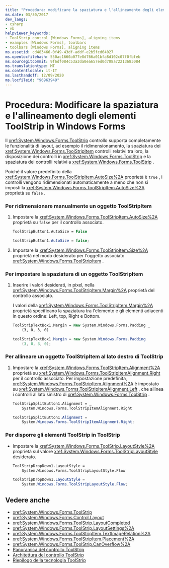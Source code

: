 ```yaml
---
title: "Procedura: modificare la spaziatura e l'allineamento degli elementi ToolStrip"
ms.date: 03/30/2017
dev_langs:
- csharp
- vb
helpviewer_keywords:
- ToolStrip control [Windows Forms], aligning items
- examples [Windows Forms], toolbars
- toolbars [Windows Forms], aligning items
ms.assetid: cd483466-0f49-43df-addf-e2b5fcd64027
ms.openlocfilehash: 550ac1660a077e8d766a01bfa8d102c07f0fbfeb
ms.sourcegitcommit: 9f6df084c53a3da0ea657ed0d708a72213683084
ms.translationtype: MT
ms.contentlocale: it-IT
ms.lasthandoff: 12/09/2020
ms.locfileid: "96963949"
---
```

# <a name="how-to-change-the-spacing-and-alignment-of-toolstrip-items-in-windows-forms"></a>Procedura: Modificare la spaziatura e l'allineamento degli elementi ToolStrip in Windows Forms
Il <xref:System.Windows.Forms.ToolStrip> controllo supporta completamente le funzionalità di layout, ad esempio il ridimensionamento, la spaziatura dei <xref:System.Windows.Forms.ToolStripItem> controlli relativi tra loro, la disposizione dei controlli in <xref:System.Windows.Forms.ToolStrip> e la spaziatura dei controlli relativi a <xref:System.Windows.Forms.ToolStrip> .  
  
 Poiché il valore predefinito della <xref:System.Windows.Forms.ToolStripItem.AutoSize%2A> proprietà è `true` , i controlli vengono ridimensionati automaticamente a meno che non si imposti la <xref:System.Windows.Forms.ToolStripItem.AutoSize%2A> proprietà su `false` .  
  
### <a name="to-manually-size-a-toolstripitem"></a>Per ridimensionare manualmente un oggetto ToolStripItem  
  
1. Impostare la <xref:System.Windows.Forms.ToolStripItem.AutoSize%2A> proprietà su `false` per il controllo associato.  
  
    ```vb  
    ToolStripButton1.AutoSize = False  
    ```  
  
    ```csharp  
    toolStripButton1.AutoSize = false;  
    ```  
  
2. Impostare la <xref:System.Windows.Forms.ToolStripItem.Size%2A> proprietà nel modo desiderato per l'oggetto associato <xref:System.Windows.Forms.ToolStripItem> .  
  
### <a name="to-set-the-spacing-of-a-toolstripitem"></a>Per impostare la spaziatura di un oggetto ToolStripItem  
  
1. Inserire i valori desiderati, in pixel, nella <xref:System.Windows.Forms.ToolStripItem.Margin%2A> proprietà del controllo associato.  
  
     I valori della <xref:System.Windows.Forms.ToolStripItem.Margin%2A> proprietà specificano la spaziatura tra l'elemento e gli elementi adiacenti in questo ordine: Left, top, Right e Bottom.  
  
    ```vb  
    ToolStripTextBox1.Margin = New System.Windows.Forms.Padding _  
        (3, 0, 3, 0)  
    ```  
  
    ```csharp  
    toolStripTextBox1.Margin = new System.Windows.Forms.Padding
        (3, 0, 3, 0);  
    ```  
  
### <a name="to-align-a-toolstripitem-to-the-right-side-of-the-toolstrip"></a>Per allineare un oggetto ToolStripItem al lato destro di ToolStrip  
  
1. Impostare la <xref:System.Windows.Forms.ToolStripItem.Alignment%2A> proprietà su <xref:System.Windows.Forms.ToolStripItemAlignment.Right> per il controllo associato. Per impostazione predefinita, <xref:System.Windows.Forms.ToolStripItem.Alignment%2A> è impostato su <xref:System.Windows.Forms.ToolStripItemAlignment.Left> , che allinea i controlli al lato sinistro di <xref:System.Windows.Forms.ToolStrip> .  
  
    ```vb  
    ToolStripSplitButton1.Alignment = _  
        System.Windows.Forms.ToolStripItemAlignment.Right  
    ```  
  
    ```csharp  
    toolStripSplitButton1.Alignment =
        System.Windows.Forms.ToolStripItemAlignment.Right;  
    ```  
  
### <a name="to-arrange-toolstrip-items-on-the-toolstrip"></a>Per disporre gli elementi ToolStrip in ToolStrip  
  
- Impostare la <xref:System.Windows.Forms.ToolStrip.LayoutStyle%2A> proprietà sul valore <xref:System.Windows.Forms.ToolStripLayoutStyle> desiderato.  
  
    ```vb  
    ToolStripDropDown1.LayoutStyle = _  
        System.Windows.Forms.ToolStripLayoutStyle.Flow  
    ```  
  
    ```csharp  
    toolStripDropDown1.LayoutStyle =
        System.Windows.Forms.ToolStripLayoutStyle.Flow;  
    ```  
  
## <a name="see-also"></a>Vedere anche

- <xref:System.Windows.Forms.ToolStrip>
- <xref:System.Windows.Forms.Control.Layout>
- <xref:System.Windows.Forms.ToolStrip.LayoutCompleted>
- <xref:System.Windows.Forms.ToolStrip.LayoutSettings%2A>
- <xref:System.Windows.Forms.ToolStripItem.TextImageRelation%2A>
- <xref:System.Windows.Forms.ToolStripItem.Placement%2A>
- <xref:System.Windows.Forms.ToolStrip.CanOverflow%2A>
- [Panoramica del controllo ToolStrip](toolstrip-control-overview-windows-forms.md)
- [Architettura del controllo ToolStrip](toolstrip-control-architecture.md)
- [Riepilogo della tecnologia ToolStrip](toolstrip-technology-summary.md)
